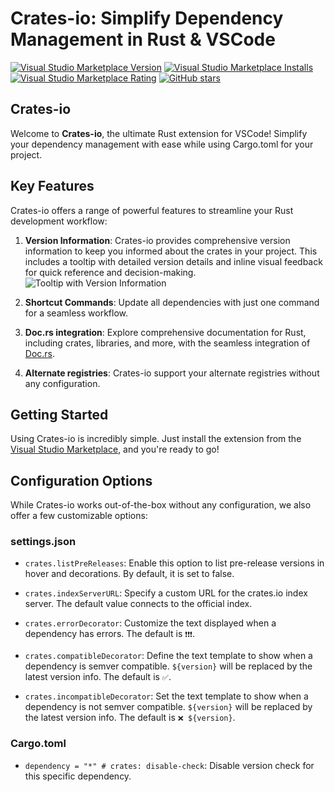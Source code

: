 # Crates-io: Simplify Dependency Management in Rust & VSCode

[![Visual Studio Marketplace Version](https://img.shields.io/visual-studio-marketplace/v/BarbossHack.crates-io)](https://img.shields.io/visual-studio-marketplace/v/BarbossHack.crates-io)
[![Visual Studio Marketplace Installs](https://img.shields.io/visual-studio-marketplace/i/BarbossHack.crates-io)](https://img.shields.io/visual-studio-marketplace/i/BarbossHack.crates-io)
[![Visual Studio Marketplace Rating](https://img.shields.io/visual-studio-marketplace/r/BarbossHack.crates-io)](https://img.shields.io/visual-studio-marketplace/r/BarbossHack.crates-io)
[![GitHub stars](https://img.shields.io/github/stars/BarbossHack/crates-io.svg)](https://github.com/BarbossHack/crates-io/stargazers)

## Crates-io

Welcome to **Crates-io**, the ultimate Rust extension for VSCode! Simplify your dependency management with ease while using Cargo.toml for your project.

## Key Features

Crates-io offers a range of powerful features to streamline your Rust development workflow:

1. **Version Information**: Crates-io provides comprehensive version information to keep you informed about the crates in your project. This includes a tooltip with detailed version details and inline visual feedback for quick reference and decision-making.
   ![Tooltip with Version Information](https://github.com/BarbossHack/crates-io/raw/master/screenshots/tooltip.png)

2. **Shortcut Commands**: Update all dependencies with just one command for a seamless workflow.

3. **Doc.rs integration**: Explore comprehensive documentation for Rust, including crates, libraries, and more, with the seamless integration of [Doc.rs](https://doc.rs/).

4. **Alternate registries**: Crates-io support your alternate registries without any configuration.

## Getting Started

Using Crates-io is incredibly simple. Just install the extension from the [Visual Studio Marketplace](https://marketplace.visualstudio.com/items?itemName=BarbossHack.crates-io), and you're ready to go!

## Configuration Options

While Crates-io works out-of-the-box without any configuration, we also offer a few customizable options:

### settings.json

- `crates.listPreReleases`: Enable this option to list pre-release versions in hover and decorations. By default, it is set to false.

- `crates.indexServerURL`: Specify a custom URL for the crates.io index server. The default value connects to the official index.

- `crates.errorDecorator`: Customize the text displayed when a dependency has errors. The default is `❗️❗️❗`.

- `crates.compatibleDecorator`: Define the text template to show when a dependency is semver compatible. `${version}` will be replaced by the latest version info. The default is `✅`.

- `crates.incompatibleDecorator`: Set the text template to show when a dependency is not semver compatible. `${version}` will be replaced by the latest version info. The default is `❌ ${version}`.

### Cargo.toml

- `dependency = "*" # crates: disable-check`: Disable version check for this specific dependency.
